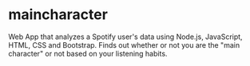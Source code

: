 # maincharacter

Web App that analyzes a Spotify user's data using Node.js, JavaScript, HTML, CSS and Bootstrap. Finds out whether or not you are the "main character" or not based on your listening habits.
